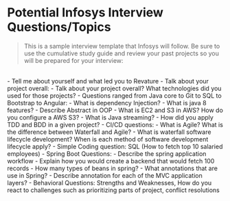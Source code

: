 # Potential Infosys Interview Questions/Topics
> This is a sample interview template that Infosys will follow. Be sure to use the cumulative study guide and review your past projects so you will be prepared for your interview:
<br>
- Tell me about yourself and what led you to Revature
- Talk about your project overall:
    - Talk about your project overall? What technologies did you used for those projects?
- Questions ranged from Java core to Git to SQL to Bootstrap to Angular:
    - What is dependency Injection?
    - What is java 8 features?
    - Describe Abstract in OOP
    - What is EC2 and S3 in AWS? How do you configure a AWS S3?
    - What is Java streaming?
    - How did you apply TDD and BDD in a given project?
- CI/CD questions:
    - What is Agile? What is the difference between Waterfall and Agile?
    - What is waterfall software lifecycle development? When is each method of software development lifecycle apply?
- Simple Coding question: SQL (How to fetch top 10 salaried employees)
- Spring Boot Questions: 
    - Describe the spring application workflow
    - Explain how you would create a backend that would fetch 100 records
    - How many types of beans in spring?
    - What annotations that are use in Spring? 
    - Describe annotation for each of the MVC application layers?
- Behavioral Questions: Strengths and Weaknesses, How do you react to challenges such as prioritizing parts of project, conflict resolutions

